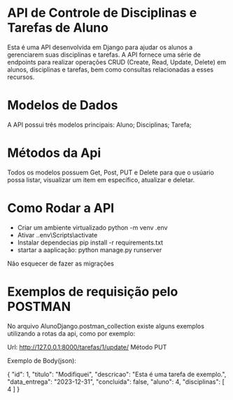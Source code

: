 # API de Controle de Disciplinas e Tarefas de Aluno

Esta é uma API desenvolvida em Django para ajudar os alunos a gerenciarem suas disciplinas e tarefas. A API fornece uma série de endpoints para realizar operações CRUD (Create, Read, Update, Delete) em alunos, disciplinas e tarefas, bem como consultas relacionadas a esses recursos.

# Modelos de Dados

A API possui três modelos principais:
Aluno;
Disciplinas;
Tarefa;

# Métodos da Api

Todos os modelos possuem Get, Post, PUT e Delete para que o usúario possa listar, visualizar um item em específico,
atualizar e deletar.

# Como Rodar a API

- Criar um ambiente virtualizado
  python -m venv .env
- Ativar
  .\.env\Scripts\activate
- Instalar dependecias
  pip install -r requirements.txt
- startar a aaplicação:
  python manage.py runserver

Não esquecer de fazer as migrações

# Exemplos de requisição pelo POSTMAN

No arquivo AlunoDjango.postman_collection existe alguns exemplos utilizando a rotas da api, como por exemplo:

Url: http://127.0.0.1:8000/tarefas/1/update/ Método PUT

Exemplo de Body(json):

{
"id": 1,
"titulo": "Modifiquei",
"descricao": "Esta é uma tarefa de exemplo.",
"data_entrega": "2023-12-31",
"concluida": false,
"aluno": 4,
"disciplinas": [
4
]
}
